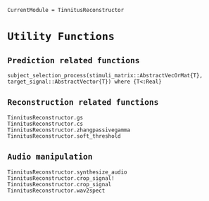 ```@meta
CurrentModule = TinnitusReconstructor
```

# `Utility Functions`

## `Prediction related functions`
```@docs
subject_selection_process(stimuli_matrix::AbstractVecOrMat{T}, target_signal::AbstractVector{T}) where {T<:Real}
```

## `Reconstruction related functions`

```@docs
TinnitusReconstructor.gs
TinnitusReconstructor.cs
TinnitusReconstructor.zhangpassivegamma
TinnitusReconstructor.soft_threshold
```

## `Audio manipulation`
```@docs
TinnitusReconstructor.synthesize_audio
TinnitusReconstructor.crop_signal!
TinnitusReconstructor.crop_signal
TinnitusReconstructor.wav2spect
```
